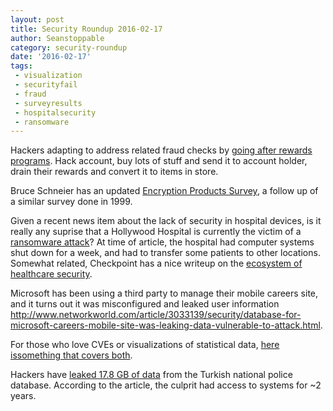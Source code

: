 ```yaml
---
layout: post
title: Security Roundup 2016-02-17
author: Seanstoppable
category: security-roundup
date: '2016-02-17'
tags:
 - visualization
 - securityfail
 - fraud
 - surveyresults
 - hospitalsecurity
 - ransomware
---
```


Hackers adapting to address related fraud checks by [going after rewards programs](http://krebsonsecurity.com/2016/02/fraudsters-tap-kohls-cash-for-cold-cash/). Hack account, buy lots of stuff and send it to account holder, drain their rewards and convert it to items in store.

Bruce Schneier has an updated [Encryption Products Survey](https://www.schneier.com/blog/archives/2016/02/worldwide_encry.html), a follow up of a similar survey done in 1999.

Given a recent news item about the lack of security in hospital devices, is it really any suprise that a Hollywood Hospital is currently the victim of a [ransomware attack](http://www.engadget.com/2016/02/15/hollywood-hospital-ransomware-attack/)? At time of article, the hospital had computer systems shut down for a week, and had to transfer some patients to other locations. Somewhat related, Checkpoint has a nice writeup on the [ecosystem of healthcare security](http://blog.checkpoint.com/2016/02/11/managing-the-complex-ecosystem-of-healthcare-security/).

Microsoft has been using a third party to manage their mobile careers site, and it turns out it was misconfigured and leaked user information <http://www.networkworld.com/article/3033139/security/database-for-microsoft-careers-mobile-site-was-leaking-data-vulnerable-to-attack.html>.

For those who love CVEs or visualizations of statistical data, [here issomething that covers both](https://slemma.com/share/b3e578562d32e0bc389bf7ccf8750ea0c47f6ac4).

Hackers have [leaked 17.8 GB of data](http://www.ibtimes.co.uk/anonymous-hacker-unleashes-17-8gb-trove-data-turkish-national-police-server-1544131?) from the Turkish national police database. According to the article, the culprit had access to systems for ~2 years.
